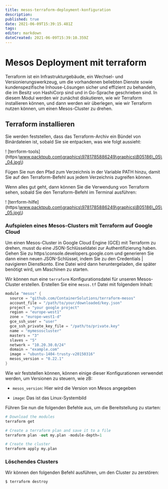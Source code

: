 ```yaml
---
title: mesos-terraform-deployment-konfiguration
description: 
published: true
date: 2021-06-09T15:39:15.481Z
tags: 
editor: markdown
dateCreated: 2021-06-09T15:39:10.359Z
---
```


# Mesos Deployment mit terraform

Terraform ist ein Infrastrukturgebäude, ein Wechsel- und Versionierungswerkzeug,
um die vorhandenen beliebten Dienste sowie kundenspezifische Inhouse-Lösungen sicher und effizient zu behandeln,
die im Besitz von HashiCorp sind und in Go-Sprache geschrieben sind. In diesem Modul werden wir zunächst diskutieren,
wie wir Terraform installieren können, und dann werden wir überlegen, wie wir Terraform nutzen können, um einen Mesos-Cluster zu drehen.

## Terraform installieren

Sie werden feststellen, dass das Terraform-Archiv ein Bündel von Binärdateien ist, sobald Sie sie entpacken, was wie folgt aussieht:

! [terrform-tools](https:\\www.packtpub.com\graphics\9781785886249\graphics\B05186\_05\_04.jpg\)

Fügen Sie nun den Pfad zum Verzeichnis in der Variable PATH hinzu, damit Sie auf den Terraform-Befehl aus jedem Verzeichnis zugreifen können.

Wenn alles gut geht, dann können Sie die Verwendung von Terraform sehen, sobald Sie den Terraform-Befehl im Terminal ausführen:

! [terrform-hilfe](https:\\www.packtpub.com\graphics\9781785886249\graphics\B05186\_05\_05.jpg\)

### Aufspielen eines Mesos-Clusters mit Terraform auf Google Cloud

Um einen Mesos-Cluster in Google Cloud Engine (GCE) mit Terraform zu drehen, musst du eine JSON-Schlüsseldatei zur Authentifizierung haben. Gehen Sie zu https:\\console.developers.google.com und generieren Sie dann einen neuen JSON-Schlüssel, indem Sie zu den Credentials | navigieren Dienstkonto. Eine Datei wird dann heruntergeladen, die später benötigt wird, um Maschinen zu starten.

Wir können nun eine `terraform` Konfigurationsdatei für unseren Mesos-Cluster erstellen. Erstellen Sie eine `mesos.tf` Datei mit folgendem Inhalt:

```s
module "mesos" {
  source = "github.com/ContainerSolutions/terraform-mesos"
  account_file = "/path/to/your/downloaded/key.json"
  project = "your google project"
  region = "europe-west1"
  zone = "europe-west1-d"
  gce_ssh_user = "user"
  gce_ssh_private_key_file = "/path/to/private.key"
  name = "mymesoscluster"
  masters = "3"
  slaves = "5"
  network = "10.20.30.0/24"
  domain = "example.com"
  image = "ubuntu-1404-trusty-v20150316"
  mesos_version = "0.22.1"
}
```

Wie wir feststellen können, können einige dieser Konfigurationen verwendet werden, um Versionen zu steuern, wie zB:

* `mesos_version`: Hier wird die Version von Mesos angegeben

* `image`: Das ist das Linux-Systembild

Führen Sie nun die folgenden Befehle aus, um die Bereitstellung zu starten:

```s
# Download the modules
terraform get

# Create a terraform plan and save it to a file
terraform plan -out my.plan -module-depth=1

# Create the cluster
terraform apply my.plan
```

### Löschendes Clusters

Wir können den folgenden Befehl ausführen, um den Cluster zu zerstören:

`$ terraform destroy`
